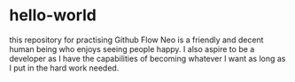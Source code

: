# hello-world
this repository for practising Github Flow
Neo is a friendly and decent human being who enjoys seeing people happy. I also aspire to be a developer as I have the capabilities of becoming whatever I want as long as I put in the hard work needed. 
